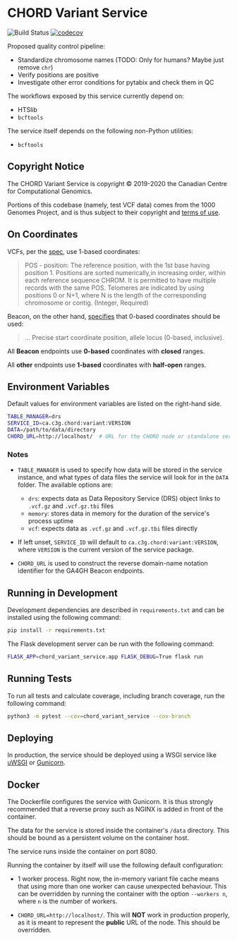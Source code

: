 # CHORD Variant Service

![Build Status](https://api.travis-ci.com/c3g/chord_variant_service.svg?branch=master)
[![codecov](https://codecov.io/gh/c3g/chord_variant_service/branch/master/graph/badge.svg)](https://codecov.io/gh/c3g/chord_variant_service)

Proposed quality control pipeline:

* Standardize chromosome names (TODO: Only for humans? Maybe just remove `chr`)
* Verify positions are positive
* Investigate other error conditions for pytabix and check them in QC

The workflows exposed by this service currently depend on:

* HTSlib
* `bcftools`

The service itself depends on the following non-Python utilities:

* `bcftools`


## Copyright Notice

The CHORD Variant Service is copyright &copy; 2019-2020 the Canadian Centre for
Computational Genomics.

Portions of this codebase (namely, test VCF data) comes from the 1000 Genomes
Project, and is thus subject to their copyright and 
[terms of use](https://www.internationalgenome.org/IGSR_disclaimer).


## On Coordinates

VCFs, per the [spec](https://samtools.github.io/hts-specs/VCFv4.2.pdf), use
1-based coordinates:

> POS - position:  The reference position, with the 1st base having position 1.
> Positions are sorted numerically,in increasing order, within each reference
> sequence CHROM. It is permitted to have multiple records with the same POS.
> Telomeres are indicated by using positions 0 or N+1, where N is the length of
> the corresponding chromosome or contig.  (Integer, Required)

Beacon, on the other hand,
[specifies](https://github.com/ga4gh-beacon/specification/blob/v1.0.1/beacon.yaml#L41)
that 0-based coordinates should be used:

> ... Precise start coordinate position, allele locus (0-based, inclusive).

All **Beacon** endpoints use **0-based** coordinates with **closed** ranges.

All **other** endpoints use **1-based** coordinates with **half-open** ranges.


## Environment Variables

Default values for environment variables are listed on the right-hand side.

```bash
TABLE_MANAGER=drs
SERVICE_ID=ca.c3g.chord:variant:VERSION
DATA=/path/to/data/directory
CHORD_URL=http://localhost/  # URL for the CHORD node or standalone service
```

### Notes

  * `TABLE_MANAGER` is used to specify how data will be stored in the service
    instance, and what types of data files the service will look for in the
    `DATA` folder. The available options are:
       * `drs`: expects data as Data Repository Service (DRS) object links to
         `.vcf.gz` and `.vcf.gz.tbi` files
       * `memory`: stores data in memory for the duration of the service's
         process uptime
       * `vcf`: expects data as `.vcf.gz` and `.vcf.gz.tbi` files directly

  * If left unset, `SERVICE_ID` will default to `ca.c3g.chord:variant:VERSION`,
    where `VERSION` is the current version of the service package.

  * `CHORD_URL` is used to construct the reverse domain-name notation identifier
    for the GA4GH Beacon endpoints.


## Running in Development

Development dependencies are described in `requirements.txt` and can be
installed using the following command:

```bash
pip install -r requirements.txt
```

The Flask development server can be run with the following command:

```bash
FLASK_APP=chord_variant_service.app FLASK_DEBUG=True flask run
```


## Running Tests

To run all tests and calculate coverage, including branch coverage, run the
following command:

```bash
python3 -m pytest --cov=chord_variant_service --cov-branch
```


## Deploying

In production, the service should be deployed using a WSGI service like
[uWSGI](https://uwsgi-docs.readthedocs.io/en/latest/) or
[Gunicorn](https://gunicorn.org/).


## Docker

The Dockerfile configures the service with Gunicorn. It is thus strongly
recommended that a reverse proxy such as NGINX is added in front of the
container.

The data for the service is stored inside the container's `/data` directory.
This should be bound as a persistent volume on the container host.

The service runs inside the container on port 8080.

Running the container by itself will use the following default configuration:

  * 1 worker process. Right now, the in-memory variant file cache means that
    using more than one worker can cause unexpected behaviour. This can be
    overridden by running the container with the option `--workers n`, where
    `n` is the number of workers.

  * `CHORD_URL=http://localhost/`. This will **NOT** work in production
    properly, as it is meant to represent the **public** URL of the node. This
    should be overridden.
